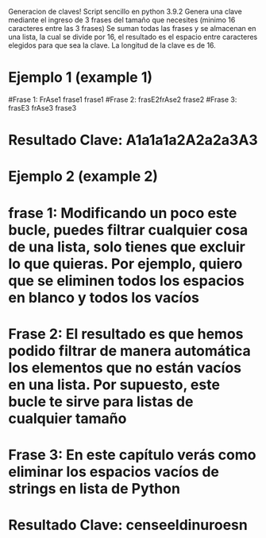 
Generacion de claves!
Script sencillo en python 3.9.2
Genera una clave mediante el ingreso de 3 frases del tamaño que necesites (minimo 16 caracteres entre las 3 frases)
Se suman todas las frases y se almacenan en una lista, la cual se divide por 16, el resultado es el espacio entre caracteres elegidos para que sea la clave.
La longitud de la clave es de 16.



# Ejemplo 1 (example 1)
#Frase 1: FrAse1 frase1 frase1
#Frase 2: frasE2frAse2 frase2
#Frase 3: frasE3 frAse3 frase3
# Resultado Clave: A1a1a1a2A2a2a3A3

# Ejemplo 2 (example 2)
# frase 1: Modificando un poco este bucle, puedes filtrar cualquier cosa de una lista, solo tienes que excluir lo que quieras. Por ejemplo, quiero que se eliminen todos los espacios en blanco y todos los vacíos
# Frase 2: El resultado es que hemos podido filtrar de manera automática los elementos que no están vacíos en una lista. Por supuesto, este bucle te sirve para listas de cualquier tamaño
# Frase 3: En este capítulo verás como eliminar los espacios vacíos de strings en lista de Python
# Resultado Clave: censeeldinuroesn
